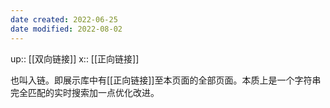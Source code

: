 ```yaml
---
date created: 2022-06-25
date modified: 2022-08-02
---
```


up:: [[双向链接]]
x:: [[正向链接]]

也叫入链。即展示库中有[[正向链接]]至本页面的全部页面。本质上是一个字符串完全匹配的实时搜索加一点优化改进。
